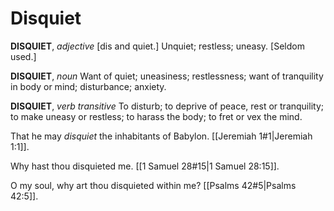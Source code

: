 # Disquiet

**DISQUIET**, _adjective_ \[dis and quiet.\] Unquiet; restless; uneasy. \[Seldom used.\]

**DISQUIET**, _noun_ Want of quiet; uneasiness; restlessness; want of tranquility in body or mind; disturbance; anxiety.

**DISQUIET**, _verb transitive_ To disturb; to deprive of peace, rest or tranquility; to make uneasy or restless; to harass the body; to fret or vex the mind.

That he may _disquiet_ the inhabitants of Babylon. [[Jeremiah 1#1|Jeremiah 1:1]].

Why hast thou disquieted me. [[1 Samuel 28#15|1 Samuel 28:15]].

O my soul, why art thou disquieted within me? [[Psalms 42#5|Psalms 42:5]].